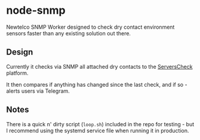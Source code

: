 # node-snmp 

Newtelco SNMP Worker designed to check dry contact environment sensors faster than any existing solution out there.

## Design

Currently it checks via SNMP all attached dry contacts to the [ServersCheck]() platform.

It then compares if anything has changed since the last check, and if so - alerts users via Telegram.

## Notes

There is a quick n' dirty script (`loop.sh`) included in the repo for testing - but I recommend using the systemd service file when running it in production.




